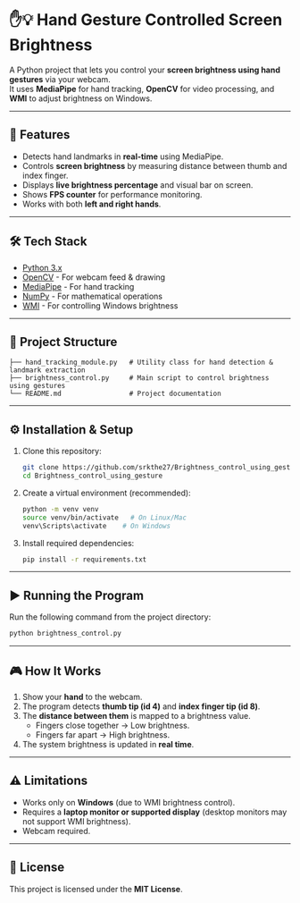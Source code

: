 # ✋💡 Hand Gesture Controlled Screen Brightness

A Python project that lets you control your **screen brightness using hand gestures** via your webcam.  
It uses **MediaPipe** for hand tracking, **OpenCV** for video processing, and **WMI** to adjust brightness on Windows.

---

## 🚀 Features
- Detects hand landmarks in **real-time** using MediaPipe.
- Controls **screen brightness** by measuring distance between thumb and index finger.
- Displays **live brightness percentage** and visual bar on screen.
- Shows **FPS counter** for performance monitoring.
- Works with both **left and right hands**.

---

## 🛠️ Tech Stack
- [Python 3.x](https://www.python.org/)
- [OpenCV](https://opencv.org/) - For webcam feed & drawing
- [MediaPipe](https://developers.google.com/mediapipe) - For hand tracking
- [NumPy](https://numpy.org/) - For mathematical operations
- [WMI](https://pypi.org/project/WMI/) - For controlling Windows brightness

---

## 📂 Project Structure
```
├── hand_tracking_module.py   # Utility class for hand detection & landmark extraction
├── brightness_control.py     # Main script to control brightness using gestures
└── README.md                 # Project documentation
```

---

## ⚙️ Installation & Setup

1. Clone this repository:
   ```bash
   git clone https://github.com/srkthe27/Brightness_control_using_gesture.git
   cd Brightness_control_using_gesture
   ```

2. Create a virtual environment (recommended):
   ```bash
   python -m venv venv
   source venv/bin/activate   # On Linux/Mac
   venv\Scripts\activate    # On Windows
   ```

3. Install required dependencies:
   ```bash
   pip install -r requirements.txt
   ```

---

## ▶️ Running the Program

Run the following command from the project directory:
```bash
python brightness_control.py
```

---

## 🎮 How It Works
1. Show your **hand** to the webcam.
2. The program detects **thumb tip (id 4)** and **index finger tip (id 8)**.
3. The **distance between them** is mapped to a brightness value.
   - Fingers close together → Low brightness.
   - Fingers far apart → High brightness.
4. The system brightness is updated in **real time**.

---

## ⚠️ Limitations
- Works only on **Windows** (due to WMI brightness control).
- Requires a **laptop monitor or supported display** (desktop monitors may not support WMI brightness).
- Webcam required.

---

## 📜 License
This project is licensed under the **MIT License**.
